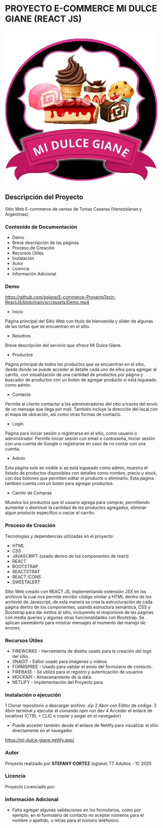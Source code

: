 # PROYECTO E-COMMERCE MI DULCE GIANE (REACT JS)

![Logo de la página.](./src/assets/Logo2.png)

## Descripción del Proyecto

Sitio Web E-commerce de ventas de Tortas Caseras (Venezolanas y Argentinas)

### Contenido de Documentación

* Demo
* Breve descripción de las páginas
* Proceso de Creación
* Recursos Útiles
* Instalación
* Autor
* Licencia
* Información Adicional

### Demo

https://github.com/sgiane/E-commerce-ProyectoTech-ReactJS/blob/main/src/assets/Demo.mp4

* Inicio

Página principal del Sitio Web con titulo de bienvenida y slider de algunas de las tortas que se encuentran en el sitio.

* Nosotros

Breve descripción del servicio que ofrece Mi Dulce Giane.

* Productos

Página principal de todos los productos que se encuentran en el sitio, desde donde se puede acceder al detalle cada uno de ellos para agregar al carrito, con visualización de una cantidad de productos por página y buscador de productos con un botón de agregar producto si está logueado como admin.


* Contacto

Permite al cliente contactar a los administradores del sitio a través del envío de un mensaje que llega por mail.
También incluye la dirección del local con el mapa de ubicación, así como otras formas de contacto.

* Login

Página para iniciar sesión o registrarse en el sitio, como usuario o administrador. Permite iniciar sesión con email o contraseña, Iniciar sesión con una cuenta de Google o registrarse en caso de no contar con una cuenta.

* Admin

Esta página solo es visible si se está logueado como admin, muestra el listado de productos disponibles con detalles como nombre, precio y stock, con dos botones que permiten editar el producto o eliminarlo. Esta página tambien cuenta con un botón para agregar productos.

* Carrito de Compras

Muestra los productos que el usuario agrega para comprar, permitiendo aumentar o disminuir la cantidad de los productos agregados, eliminar algun producto específico o vaciar el carrito.

### Proceso de Creación

Tecnologías y dependencias utilizadas en el proyecto:

- HTML
- CSS 
- JAVASCRIPT (usado dentro de los componentes de react)
- REACT
- BOOTSTRAP
- REACTSTRAT
- REACT ICONS
- SWEETALERT

Sitio Web creado con REACT JS, implementando extensión JSX en los archivos la cual nos permite escribir código similar a HTML dentro de los archivos de Javascript, de esta manera se crea la estructuración de cada página dentro de los componentes, usando estructura semántica, CSS y Bootstrap para dar estilos al sitio, incluyendo el responsive de las páginas con media queries y algunas otras funcionalidades con Bootstrap. Se aplican sweetalerts para mostrar mensajes al momento del manejo de errores.


### Recursos Útiles

- FIREWORKS - Herramienta de diseño usado para la creación del logo del sitio.
- SNAGIT - Editor usado para imágenes y videos.
- FORMSPREE - Usado para validar el envío del formulario de contacto.
- FIREBASE - Se utilizó para el registro y autenticación de usuarios
- MOCKAPI - Almacenamiento de la data
- NETLIFY - Implementación del Proyecto para 

### Instalación o ejecución

1 Clonar repositorio o descargar archivo .zip
2 Abrir con Editor de código.
3 Abrir terminal y ejecutar el comando npm run dev
4 Acceder el enlace de localhost (CTRL + CLIC o copiar y pegar en el navegador)

* Puede acceder también desde el enlace de Netlify para visualizar el sitio directamente en el navegador

https://mi-dulce-giane.netlify.app/

### Autor

Proyecto realizado por **STEFANY CORTEZ** (sgiane)
TT Adultos - 1C 2025

### Licencia

Proyecto Licenciado por:

### Información Adicional

* Falta agregar algunas validaciones en los formularios, como por ejemplo, en el formulario de contacto no aceptar números para el nombre o apellido, o letras para el número teléfonico.